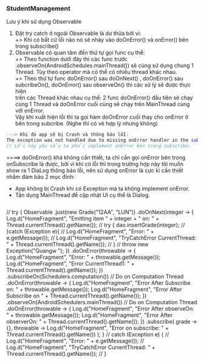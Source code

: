 ### StudentManagement
Lưu ý khi sử dụng Observable
1. Đặt try catch ở ngoài Observable là dư thừa bởi vì: <br>
  +> Khi có bất cứ lỗi nào nó sẽ nhảy vào doOnError() và onError() bên trong subscribe()
2. Observable có quan tâm đến thứ tự gọi func cụ thể: <br>
  +> Theo function dưới đây thì các func trước .observeOn(AndroidSchedules.mainThread()) sẽ cùng sử dụng chung 1 Thread. Tùy theo operator mà có thể có nhiều
  thread khác nhau.<br>
  +> Theo thứ tự func doOnError() sau doOnNext() , doOnError() sau subcribeOn(), doOnError() sau observeOn() thì các xử lý sẽ được thực hiện <br>
  trên các Thread khác nhau cụ thể: 2 func doOnError() đầu tiên sẽ chạy cùng 1 Thread và doOnError cuối cùng sẽ chạy trên MainThread cùng với onError.<br>
  Vậy khi xuất hiện lỗi thì ta gọi hàm doOnError cuối thay cho onError ở bên trong subcribe. (Nghe thì có vẻ hợp lý nhưng không)<br>
  ```java
  ---> Khi đó app sẽ bị Crash và thông báo lỗi:
  The exception was not handled due to missing onError handler in the subscribe() method call.
  // Lỗi này yêu cầu ta phải implement onError bên trong subscribe.
  ```
====> doOnError() khá không cần thiết, ta chỉ cần gọi onError bên trong onSubscribe là được, bởi vì khi có lỗi thì trong trường hợp này tôi muốn<br>
show ra 1 DiaLog thông báo lỗi, nên sử dụng onError là cực kì cần thiết nhằm đảm bảo 2 mục đính:
- App không bị Crash khi có Exception mà ta không implement onError.
- Tận dụng MainThread để cập nhật UI cụ thể là Dialog.
  ```java
// try {
                        Observable
                                .just(new Grade("12AA", "LUN"))
                                .doOnNext(integer -> {
                                    Log.d("HomeFragment",
                                            "Emitting item " + integer + " on: "
                                                    + Thread.currentThread().getName());
//                                    try {
                                    dao.insertGrade(integer);
//                                    }catch (Exception e){
//                                        Log.d("HomeFragment", "Error: " + e.getMessage());
//                                        Log.d("HomeFragment", "TryCatchError CurrentThread: " + Thread.currentThread().getName());
//                                    }
//                                    throw new Exception("Quangw ");
                                })
                                .doOnError(throwable -> {
                                    Log.d("HomeFragment", "Error: " + throwable.getMessage());
                                    Log.d("HomeFragment", "Error CurrentThread1: " + Thread.currentThread().getName());
                                })
                                .subscribeOn(Schedulers.computation())
                                // Do on Computation Thread
                                .doOnError(throwable -> {
                                    Log.d("HomeFragment", "Error After Subscribe on: " + throwable.getMessage());
                                    Log.d("HomeFragment", "Error After Subscribe on " + Thread.currentThread().getName());
                                })
                                .observeOn(AndroidSchedulers.mainThread())
                                // Do on Computation Thread
                                .doOnError(throwable -> {
                                    Log.d("HomeFragment", "Error After observeOn: " + throwable.getMessage());
                                    Log.d("HomeFragment", "Error After observerOn: " + Thread.currentThread().getName());
                                })
                                .subscribe(
                                        grade -> {},
                                        throwable -> Log.d("HomeFragment", "Error on subscribe: "
                                        + Thread.currentThread().getName())
                                );
                    } 
//                    catch (Exception e) {
//                        Log.d("HomeFragment", "Error: " + e.getMessage());
//                        Log.d("HomeFragment", "TryCatchError CurrentThread: " + Thread.currentThread().getName());
//                    }
```
